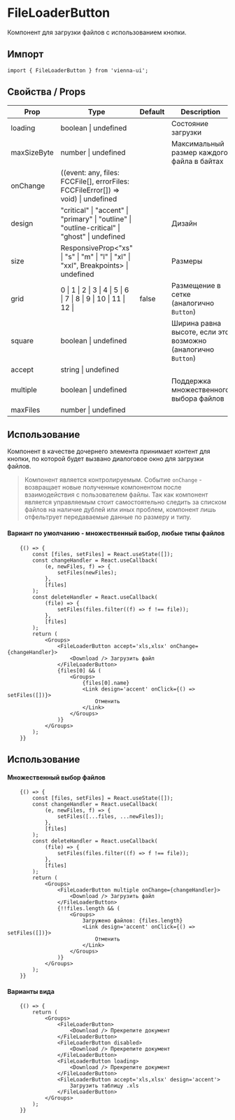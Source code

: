 # FileLoaderButton

Компонент для загрузки файлов с использованием кнопки.

## Импорт

```
import { FileLoaderButton } from 'vienna-ui';
```

## Свойства / Props

| Prop | Type | Default | Description |
| --- | --- | --- | --- |
| loading | boolean \| undefined |  | Состояние загрузки |
| maxSizeByte | number \| undefined |  | Максимальный размер каждого файла в байтах |
| onChange | ((event: any, files: FCCFile[], errorFiles: FCCFileError[]) => void) \| undefined |  |
| design | "critical" \| "accent" \| "primary" \| "outline" \| "outline-critical" \| "ghost" \| undefined |  | Дизайн |
| size | ResponsiveProp<"xs" \| "s" \| "m" \| "l" \| "xl" \| "xxl", Breakpoints> \| undefined |  | Размеры |
| grid | 0 \| 1 \| 2 \| 3 \| 4 \| 5 \| 6 \| 7 \| 8 \| 9 \| 10 \| 11 \| 12 \|  | false | Размещение в сетке (аналогично `Button`) |
| square | boolean \| undefined |  | Ширина равна высоте, если это возможно (аналогично `Button`) |
| accept | string \| undefined |
| multiple | boolean \| undefined |  | Поддержка множественного выбора файлов |
| maxFiles | number \| undefined |  |


## Использование

Компонент в качестве дочернего элемента принимает контент для кнопки, по которой будет вызвано диалоговое окно для загрузки файлов.

> Компонент является контролируемым. Событие `onChange` - возвращает новые полученные компонентом после взаимодействия с пользователем файлы. Так как компонент является управляемым стоит самостоятельно следить за списком файлов на наличие дублей или иных проблем, компонент лишь отфельтрует передаваемые данные по размеру и типу.

#### Вариант по умолчанию - множественный выбор, любые типы файлов
```
    {() => {
        const [files, setFiles] = React.useState([]);
        const changeHandler = React.useCallback(
            (e, newFiles, f) => {
                setFiles(newFiles);
            },
            [files]
        );
        const deleteHandler = React.useCallback(
            (file) => {
                setFiles(files.filter((f) => f !== file));
            },
            [files]
        );
        return (
            <Groups>
                <FileLoaderButton accept='xls,xlsx' onChange={changeHandler}>
                    <Download /> Загрузить файл
                </FileLoaderButton>
                {files[0] && (
                    <Groups>
                        {files[0].name}
                        <Link design='accent' onClick={() => setFiles([])}>
                            Отменить
                        </Link>
                    </Groups>
                )}
            </Groups>
        );
    }}
```

## Использование

#### Множественный выбор файлов

```
    {() => {
        const [files, setFiles] = React.useState([]);
        const changeHandler = React.useCallback(
            (e, newFiles, f) => {
                setFiles([...files, ...newFiles]);
            },
            [files]
        );
        const deleteHandler = React.useCallback(
            (file) => {
                setFiles(files.filter((f) => f !== file));
            },
            [files]
        );
        return (
            <Groups>
                <FileLoaderButton multiple onChange={changeHandler}>
                    <Download /> Загрузить файл
                </FileLoaderButton>
                {!!files.length && (
                    <Groups>
                        Загружено файлов: {files.length}
                        <Link design='accent' onClick={() => setFiles([])}>
                            Отменить
                        </Link>
                    </Groups>
                )}
            </Groups>
        );
    }}
```

#### Варианты вида

```
    {() => {
        return (
            <Groups>
                <FileLoaderButton>
                    <Download /> Прекрепите документ
                </FileLoaderButton>
                <FileLoaderButton disabled>
                    <Download /> Прекрепите документ
                </FileLoaderButton>
                <FileLoaderButton loading>
                    <Download /> Прекрепите документ
                </FileLoaderButton>
                <FileLoaderButton accept='xls,xlsx' design='accent'>
                    Загрузить таблицу .xls
                </FileLoaderButton>
            </Groups>
        );
    }}
```